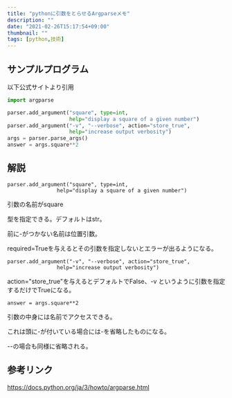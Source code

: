 ```yaml
---
title: "pythonに引数をとらせるArgparseメモ"
description: ""
date: "2021-02-26T15:17:54+09:00"
thumbnail: ""
tags: [python,技術]
---
```

## サンプルプログラム
以下公式サイトより引用
```py
import argparse

parser.add_argument("square", type=int,
                    help="display a square of a given number")
parser.add_argument("-v", "--verbose", action="store_true",
                    help="increase output verbosity")
args = parser.parse_args()
answer = args.square**2
```
## 解説
    parser.add_argument("square", type=int,
                    help="display a square of a given number")

引数の名前がsquare

型を指定できる。デフォルトはstr。

前に-がつかない名前は位置引数。

required=Trueを与えるとその引数を指定しないとエラーが出るようになる。

    parser.add_argument("-v", "--verbose", action="store_true",
                    help="increase output verbosity")

action="store_true"を与えるとデフォルトでFalse、-v というように引数を指定するだけでTrueになる。

    answer = args.square**2

引数の中身には名前でアクセスできる。

これは頭に-が付いている場合には-を省略したものになる。

--の場合も同様に省略される。
## 参考リンク

https://docs.python.org/ja/3/howto/argparse.html